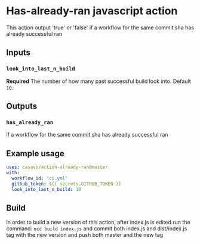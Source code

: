 # Has-already-ran javascript action

This action output 'true' or 'false' if a workflow for the same commit sha has already successful ran

## Inputs

### `look_into_last_n_build`

**Required** The number of how many past successful build look into. Default `10`.

## Outputs

### `has_already_ran`

if a workflow for the same commit sha has already successful ran

## Example usage

```yaml
uses: casavo/action-already-ran@master
with:
  workflow_id: "ci.yml"
  github_token: ${{ secrets.GITHUB_TOKEN }}
  look_into_last_n_build: 10
```

## Build

in order to build a new version of this action, after index.js is edited run the command:
`ncc build index.js`
and commit both index.js and dist/index.js
tag with the new version and push both master and the new tag
